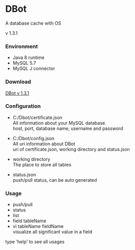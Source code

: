 # DBot
A database cache with OS

v 1.3.1

### Environment
 - Java 8 runtime
 - MySQL 5.7
 - MySQL J connector
 
### Download
[DBot v 1.3.1](https://github.com/TrentaIcedCoffee/DBot/raw/master/DBot.jar)

### Configuration

 - C:/Dbot/certificate.json  
 	All information about your MySQL database.  
	host, port, database name, username and password
		
 - C:/Dbot/config.json  
     All uri information about DBot  
     uri of certificate.json, working directory and status.json
	
 - working directory  
     The place to store all tables
   
 - status.json  
     push/pull status, can be auto generated

### Usage

 - push/pull
 - status
 - list
 - field tableName
 - vi tableName fieldName  
   visualize all significant value in a field

 type 'help' to see all usages

 

